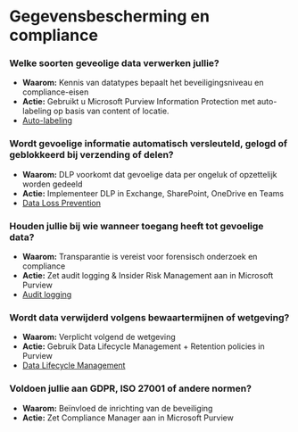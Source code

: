 # Gegevensbescherming en compliance

### Welke soorten geveolige data verwerken jullie?
- **Waarom:** Kennis van datatypes bepaalt het beveiligingsniveau en compliance-eisen
- **Actie:** Gebruikt u Microsoft Purview Information Protection met auto-labeling op basis van content of locatie.
- [Auto-labeling](./plannen/Gegevensbescherming%20en%20compliance.md#auto-labeling)

### Wordt gevoelige informatie automatisch versleuteld, gelogd of geblokkeerd bij verzending of delen?
- **Waarom:** DLP voorkomt dat gevoelige data per ongeluk of opzettelijk worden gedeeld
- **Actie:** Implementeer DLP in Exchange, SharePoint, OneDrive en Teams
- [Data Loss Prevention](./plannen/Gegevensbescherming%20en%20compliance.md#data-loss-prevention)

### Houden jullie bij wie wanneer toegang heeft tot gevoelige data?
- **Waarom:** Transparantie is vereist voor forensisch onderzoek en compliance
- **Actie:** Zet audit logging & Insider Risk Management aan in Microsoft Purview
- [Audit logging](./plannen/Gegevensbescherming%20en%20compliance.md#audit-logging)


### Wordt data verwijderd volgens bewaartermijnen of wetgeving?
- **Waarom:**  Verplicht volgend de wetgeving
- **Actie:** Gebruik Data Lifecycle Management + Retention policies in Purview
- [Data Lifecycle Management](./plannen/Gegevensbescherming%20en%20compliance.md#data-lifecycle-management)

### Voldoen jullie aan GDPR, ISO 27001 of andere normen?
- **Waarom:**  Beïnvloed de inrichting van de beveiliging
- **Actie:** Zet Compliance Manager aan in Microsoft Purview
